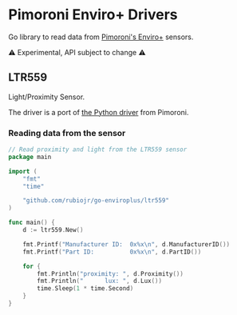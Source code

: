 # Pimoroni Enviro+ Drivers

Go library to read data from [Pimoroni's Enviro+](https://learn.pimoroni.com/tutorial/sandyj/getting-started-with-enviro-plus) sensors.

⚠️ Experimental, API subject to change ⚠

## LTR559

Light/Proximity Sensor.

The driver is a port of [the Python driver](https://github.com/pimoroni/ltr559-python) from Pimoroni.

### Reading data from the sensor

```Go
// Read proximity and light from the LTR559 sensor
package main

import (
	"fmt"
	"time"

	"github.com/rubiojr/go-enviroplus/ltr559"
)

func main() {
	d := ltr559.New()

	fmt.Printf("Manufacturer ID:  0x%x\n", d.ManufacturerID())
	fmt.Printf("Part ID:          0x%x\n", d.PartID())

	for {
		fmt.Println("proximity: ", d.Proximity())
		fmt.Println("      lux: ", d.Lux())
		time.Sleep(1 * time.Second)
	}
}
```
